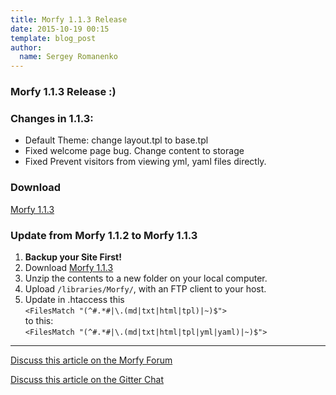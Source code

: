 ```yaml
---
title: Morfy 1.1.3 Release
date: 2015-10-19 00:15
template: blog_post
author:
  name: Sergey Romanenko
---
```


### Morfy 1.1.3 Release :)    

### Changes in 1.1.3:  
* Default Theme: change layout.tpl to base.tpl
* Fixed welcome page bug. Change content to storage
* Fixed Prevent visitors from viewing yml, yaml files directly.

### Download  
[<i class="fa fa-download"></i> Morfy 1.1.3](https://github.com/morfy-cms/morfy/releases/download/v1.1.3/morfy-1.1.3.zip)  

### Update from Morfy 1.1.2 to Morfy 1.1.3  
1. **Backup your Site First!**    
2. Download [Morfy 1.1.3](https://github.com/morfy-cms/morfy/releases/download/v1.1.3/morfy-1.1.3.zip)    
3. Unzip the contents to a new folder on your local computer.  
4. Upload `/libraries/Morfy/`, with an FTP client to your host.
5. Update in .htaccess this   
`<FilesMatch "(^#.*#|\.(md|txt|html|tpl)|~)$">`   
to this:  
`<FilesMatch "(^#.*#|\.(md|txt|html|tpl|yml|yaml)|~)$">`  

<hr>  

[<i class="fa fa-comments"></i> Discuss this article on the Morfy Forum](http://forum.morfy.org/discussion/53/morfy-1-1-3-release)  

[<i class="fa fa-comments"></i> Discuss this article on the Gitter Chat](https://gitter.im/morfy-cms/morfy)  
